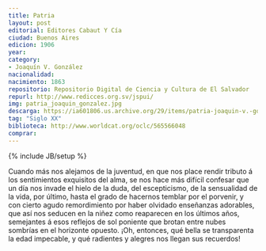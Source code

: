 ```yaml
---
title: Patria
layout: post
editorial: Editores Cabaut Y Cía
ciudad: Buenos Aires
edicion: 1906
year: 
category:
- Joaquín V. González
nacionalidad: 
nacimiento: 1863
repositorio: Repositorio Digital de Ciencia y Cultura de El Salvador
repurl: http://www.redicces.org.sv/jspui/
img: patria_joaquin_gonzalez.jpg
descarga: https://ia601806.us.archive.org/29/items/patria-joaquin-v.-gonzalez/Patria%20-%20Joaquin%20V.%20Gonz%C3%A1lez.pdf
tag: "Siglo XX"
biblioteca: http://www.worldcat.org/oclc/565566048
comprar: 
---
```

{% include JB/setup %}

Cuando más nos alejamos de la juventud, en que nos place rendir tributo á los sentimientos exquisitos del alma, se nos hace más difícil confesar que un día nos invade el hielo de la duda, del escepticismo, de la sensualidad de la vida, por último, hasta el grado de hacernos temblar por el porvenir, y con cierto agudo remordimiento por haber olvidado enseñanzas adorables, que así nos seducen en la niñez como reaparecen en los últimos años, semejantes á esos reflejos de sol poniente que brotan entre nubes sombrías en el horizonte opuesto. ¡Oh, entonces, qué bella se transparenta la edad impecable, y qué radientes y alegres nos llegan sus recuerdos!
